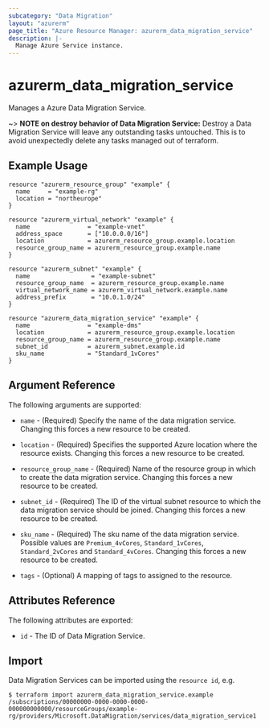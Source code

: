```yaml
---
subcategory: "Data Migration"
layout: "azurerm"
page_title: "Azure Resource Manager: azurerm_data_migration_service"
description: |-
  Manage Azure Service instance.
---
```


# azurerm_data_migration_service

Manages a Azure Data Migration Service.

~> **NOTE on destroy behavior of Data Migration Service:** Destroy a Data Migration Service will leave any outstanding tasks untouched. This is to avoid unexpectedly delete any tasks managed out of terraform.

## Example Usage

```hcl
resource "azurerm_resource_group" "example" {
  name     = "example-rg"
  location = "northeurope"
}

resource "azurerm_virtual_network" "example" {
  name                = "example-vnet"
  address_space       = ["10.0.0.0/16"]
  location            = azurerm_resource_group.example.location
  resource_group_name = azurerm_resource_group.example.name
}

resource "azurerm_subnet" "example" {
  name                 = "example-subnet"
  resource_group_name  = azurerm_resource_group.example.name
  virtual_network_name = azurerm_virtual_network.example.name
  address_prefix       = "10.0.1.0/24"
}

resource "azurerm_data_migration_service" "example" {
  name                = "example-dms"
  location            = azurerm_resource_group.example.location
  resource_group_name = azurerm_resource_group.example.name
  subnet_id           = azurerm_subnet.example.id
  sku_name            = "Standard_1vCores"
}
```

## Argument Reference

The following arguments are supported:

* `name` - (Required) Specify the name of the data migration service. Changing this forces a new resource to be created.

* `location` - (Required) Specifies the supported Azure location where the resource exists. Changing this forces a new resource to be created.

* `resource_group_name` - (Required) Name of the resource group in which to create the data migration service. Changing this forces a new resource to be created.

* `subnet_id` - (Required) The ID of the virtual subnet resource to which the data migration service should be joined. Changing this forces a new resource to be created.

* `sku_name` - (Required) The sku name of the data migration service. Possible values are `Premium_4vCores`, `Standard_1vCores`, `Standard_2vCores` and `Standard_4vCores`. Changing this forces a new resource to be created.

* `tags` - (Optional) A mapping of tags to assigned to the resource.

## Attributes Reference

The following attributes are exported:

* `id` - The ID of Data Migration Service.

## Import

Data Migration Services can be imported using the `resource id`, e.g.

```shell
$ terraform import azurerm_data_migration_service.example /subscriptions/00000000-0000-0000-0000-000000000000/resourceGroups/example-rg/providers/Microsoft.DataMigration/services/data_migration_service1
```
